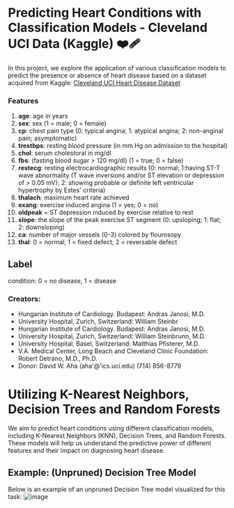 # Predicting Heart Conditions with Classification Models - Cleveland UCI Data (Kaggle) ❤️‍🩹
In this project, we explore the application of various classification models to predict the presence or absence of heart disease based on a dataset acquired from Kaggle: [Cleveland UCI Heart Disease Dataset](https://www.kaggle.com/datasets/cherngs/heart-disease-cleveland-uci)

### Features 

1. **age**: age in years
2. **sex**: sex (1 = male; 0 = female)
3. **cp**: chest pain type (0: typical angina; 1: atypical angina; 2: non-anginal pain; asymptomatic)
4. **trestbps**: resting blood pressure (in mm Hg on admission to the hospital)
5. **chol**: serum cholestoral in mg/dl
6. **fbs**: (fasting blood sugar > 120 mg/dl) (1 = true; 0 = false)
7. **restecg**: resting electrocardiographic results (0: normal; 1:having ST-T wave abnormality (T wave inversions and/or ST elevation or depression of > 0.05 mV); 2: showing probable or definite left ventricular hypertrophy by Estes' criteria)
8. **thalach**: maximum heart rate achieved
9. **exang**: exercise induced angina (1 = yes; 0 = no)
10. **oldpeak** = ST depression induced by exercise relative to rest
11. **slope**: the slope of the peak exercise ST segment (0: upsloping; 1: flat; 2: downsloping)
12. **ca**: number of major vessels (0-3) colored by flourosopy
13. **thal**: 0 = normal; 1 = fixed defect; 2 = reversable defect

## Label
condition: 0 = no disease, 1 = disease

### Creators:
- Hungarian Institute of Cardiology. Budapest: Andras Janosi, M.D.
- University Hospital, Zurich, Switzerland: William Steinbr
- Hungarian Institute of Cardiology. Budapest: Andras Janosi, M.D.
- University Hospital, Zurich, Switzerland: William Steinbrunn, M.D.
- University Hospital, Basel, Switzerland: Matthias Pfisterer, M.D.
- V.A. Medical Center, Long Beach and Cleveland Clinic Foundation: Robert Detrano, M.D., Ph.D.
- Donor: David W. Aha (aha'@'ics.uci.edu) (714) 856-8779

# Utilizing K-Nearest Neighbors, Decision Trees and Random Forests
We aim to predict heart conditions using different classification models, including K-Nearest Neighbors (KNN), Decision Trees, and Random Forests. These models will help us understand the predictive power of different features and their impact on diagnosing heart disease.

## Example: (Unpruned) Decision Tree Model
Below is an example of an unpruned Decision Tree model visualized for this task:
![image](https://github.com/ghubnerr/heart-disease-cleveland-uci/assets/91924667/36d77382-d215-4621-92f1-f8679a4e92a7)
